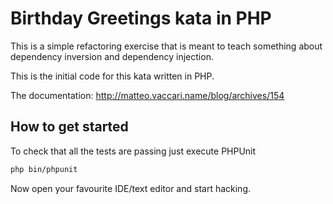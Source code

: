 # Birthday Greetings kata in PHP

This is a simple refactoring exercise that is meant to teach something about dependency inversion and dependency injection.

This is the initial code for this kata written in PHP.

The documentation: http://matteo.vaccari.name/blog/archives/154

## How to get started

To check that all the tests are passing just execute PHPUnit

```bash
php bin/phpunit
```

Now open your favourite IDE/text editor and start hacking.
